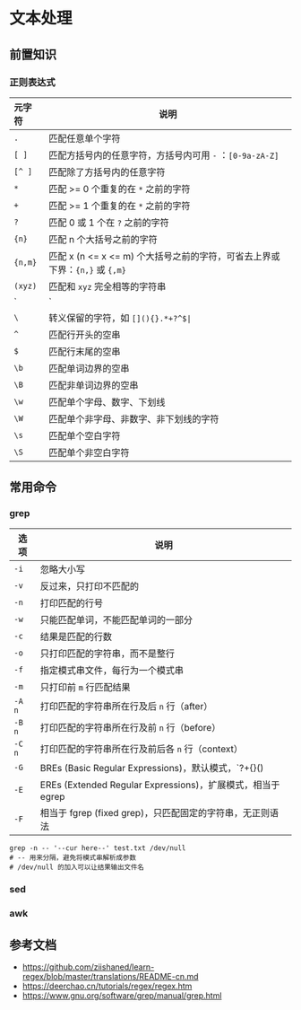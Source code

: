 # 文本处理

## 前置知识

### 正则表达式

| 元字符  | 说明                                                         |
| :------ | ------------------------------------------------------------ |
| `.`     | 匹配任意单个字符                                             |
| `[ ]`   | 匹配方括号内的任意字符，方括号内可用 `-` ：`[0-9a-zA-Z]`     |
| `[^ ]`  | 匹配除了方括号内的任意字符                                   |
| `*`     | 匹配 >= 0 个重复的在 `*` 之前的字符                          |
| `+`     | 匹配 >= 1 个重复的在 `*` 之前的字符                          |
| `?`     | 匹配 0 或 1 个在 `?` 之前的字符                              |
| `{n}`   | 匹配 n 个大括号之前的字符                                    |
| `{n,m}` | 匹配 x (n <= x <= m) 个大括号之前的字符，可省去上界或下界：`{n,}` 或 `{,m}` |
| `(xyz)` | 匹配和 `xyz` 完全相等的字符串                                |
| `|`     | 匹配 `|` 之前或之后的字符                                    |
| `\`     | 转义保留的字符，如 `[](){}.*+?^$\|`                          |
| `^`     | 匹配行开头的空串                                             |
| `$`     | 匹配行末尾的空串                                             |
| `\b`    | 匹配单词边界的空串                                           |
| `\B`    | 匹配非单词边界的空串                                         |
| `\w`    | 匹配单个字母、数字、下划线                                   |
| `\W`    | 匹配单个非字母、非数字、非下划线的字符                       |
| `\s`    | 匹配单个空白字符                                             |
| `\S`    | 匹配单个非空白字符                                           |

## 常用命令

### grep

| 选项   | 说明                                                         |
| ------ | ------------------------------------------------------------ |
| `-i`   | 忽略大小写                                                   |
| `-v`   | 反过来，只打印不匹配的                                       |
| `-n`   | 打印匹配的行号                                               |
| `-w`   | 只能匹配单词，不能匹配单词的一部分                           |
| `-c`   | 结果是匹配的行数                                             |
| `-o`   | 只打印匹配的字符串，而不是整行                               |
|`-f`|指定模式串文件，每行为一个模式串|
|`-m`|只打印前 `m` 行匹配结果|
| `-A n` | 打印匹配的字符串所在行及后 `n` 行（after）                   |
| `-B n` | 打印匹配的字符串所在行及前 `n` 行（before）                  |
| `-C n` | 打印匹配的字符串所在行及前后各 `n` 行（context）             |
| `-G`   | BREs (Basic Regular Expressions)，默认模式，`?+{}()|` 需要转义使用 |
| `-E`   | EREs (Extended Regular Expressions)，扩展模式，相当于 egrep  |
| `-F`   | 相当于 fgrep (fixed grep)，只匹配固定的字符串，无正则语法    |

```shell
grep -n -- '--cur here--' test.txt /dev/null
# -- 用来分隔，避免将模式串解析成参数
# /dev/null 的加入可以让结果输出文件名
```

### sed



### awk



## 参考文档

- https://github.com/ziishaned/learn-regex/blob/master/translations/README-cn.md
- https://deerchao.cn/tutorials/regex/regex.htm
- https://www.gnu.org/software/grep/manual/grep.html

